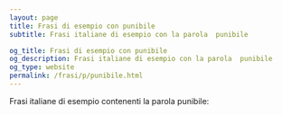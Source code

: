 ```yaml
---
layout: page
title: Frasi di esempio con punibile 
subtitle: Frasi italiane di esempio con la parola  punibile

og_title: Frasi di esempio con punibile 
og_description: Frasi italiane di esempio con la parola  punibile
og_type: website
permalink: /frasi/p/punibile.html
---
```


Frasi italiane di esempio contenenti la parola punibile:


